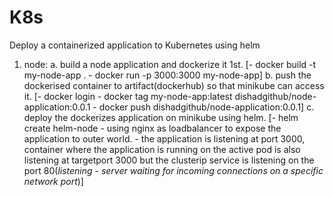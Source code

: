 # K8s
Deploy a containerized application to Kubernetes using helm
1. node:
    a. build a node application and dockerize it 1st. 
        [- docker build -t my-node-app .
         - docker run -p 3000:3000 my-node-app]
    b. push the dockerised container to artifact(dockerhub) so that minikube can access it.
        [- docker login
         - docker tag my-node-app:latest dishadgithub/node-application:0.0.1
         - docker push dishadgithub/node-application:0.0.1]
    c. deploy the dockerizes application on minikube using helm.
        [- helm create helm-node
         - using nginx as loadbalancer to expose the application to outer world.
         - the application is listening at port 3000, container where the application is running on the active pod is also listening at targetport 3000 but the clusterip service is listening on the port 80(*listening - server waiting for incoming connections on a specific network port*)]

